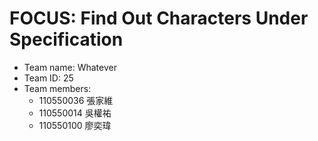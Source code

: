 # FOCUS: Find Out Characters Under Specification

- Team name: Whatever
- Team ID: 25
- Team members:
  - 110550036 張家維
  - 110550014 吳權祐
  - 110550100 廖奕瑋
  